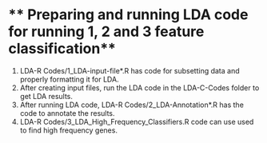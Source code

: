 # ** Preparing and running LDA code for running 1, 2 and 3 feature classification**

1. LDA-R Codes/1_LDA-input-file*.R has code for subsetting data and properly formatting it for LDA.
2. After creating input files, run the LDA code in the LDA-C-Codes folder to get LDA results.
3. After running LDA code, LDA-R Codes/2_LDA-Annotation*.R has the code to annotate the results.
4. LDA-R Codes/3_LDA_High_Frequency_Classifiers.R code can use used to find high frequency genes.